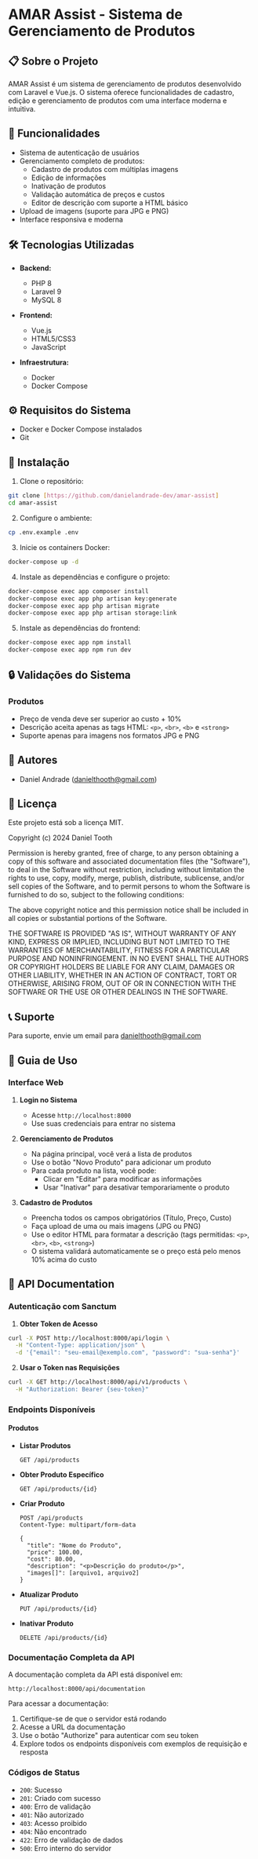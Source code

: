 # AMAR Assist - Sistema de Gerenciamento de Produtos

## 📋 Sobre o Projeto

AMAR Assist é um sistema de gerenciamento de produtos desenvolvido com Laravel e Vue.js. O sistema oferece funcionalidades de cadastro, edição e gerenciamento de produtos com uma interface moderna e intuitiva.

## 🚀 Funcionalidades

- Sistema de autenticação de usuários
- Gerenciamento completo de produtos:
  - Cadastro de produtos com múltiplas imagens
  - Edição de informações
  - Inativação de produtos
  - Validação automática de preços e custos
  - Editor de descrição com suporte a HTML básico
- Upload de imagens (suporte para JPG e PNG)
- Interface responsiva e moderna

## 🛠️ Tecnologias Utilizadas

- **Backend:**
  - PHP 8
  - Laravel 9
  - MySQL 8

- **Frontend:**
  - Vue.js
  - HTML5/CSS3
  - JavaScript

- **Infraestrutura:**
  - Docker
  - Docker Compose

## ⚙️ Requisitos do Sistema

- Docker e Docker Compose instalados
- Git

## 🔧 Instalação

1. Clone o repositório:
```bash
git clone [https://github.com/danielandrade-dev/amar-assist]
cd amar-assist
```

2. Configure o ambiente:
```bash
cp .env.example .env
```

3. Inicie os containers Docker:
```bash
docker-compose up -d
```

4. Instale as dependências e configure o projeto:
```bash
docker-compose exec app composer install
docker-compose exec app php artisan key:generate
docker-compose exec app php artisan migrate
docker-compose exec app php artisan storage:link
```

5. Instale as dependências do frontend:
```bash
docker-compose exec app npm install
docker-compose exec app npm run dev
```

## 🔒 Validações do Sistema

### Produtos
- Preço de venda deve ser superior ao custo + 10%
- Descrição aceita apenas as tags HTML: `<p>`, `<br>`, `<b>` e `<strong>`
- Suporte apenas para imagens nos formatos JPG e PNG

## 👥 Autores

- Daniel Andrade (danielthooth@gmail.com)

## 📄 Licença

Este projeto está sob a licença MIT.

Copyright (c) 2024 Daniel Tooth

Permission is hereby granted, free of charge, to any person obtaining a copy
of this software and associated documentation files (the "Software"), to deal
in the Software without restriction, including without limitation the rights
to use, copy, modify, merge, publish, distribute, sublicense, and/or sell
copies of the Software, and to permit persons to whom the Software is
furnished to do so, subject to the following conditions:

The above copyright notice and this permission notice shall be included in all
copies or substantial portions of the Software.

THE SOFTWARE IS PROVIDED "AS IS", WITHOUT WARRANTY OF ANY KIND, EXPRESS OR
IMPLIED, INCLUDING BUT NOT LIMITED TO THE WARRANTIES OF MERCHANTABILITY,
FITNESS FOR A PARTICULAR PURPOSE AND NONINFRINGEMENT. IN NO EVENT SHALL THE
AUTHORS OR COPYRIGHT HOLDERS BE LIABLE FOR ANY CLAIM, DAMAGES OR OTHER
LIABILITY, WHETHER IN AN ACTION OF CONTRACT, TORT OR OTHERWISE, ARISING FROM,
OUT OF OR IN CONNECTION WITH THE SOFTWARE OR THE USE OR OTHER DEALINGS IN THE
SOFTWARE.

## 📞 Suporte

Para suporte, envie um email para danielthooth@gmail.com

## 📘 Guia de Uso

### Interface Web

1. **Login no Sistema**
   - Acesse `http://localhost:8000`
   - Use suas credenciais para entrar no sistema

2. **Gerenciamento de Produtos**
   - Na página principal, você verá a lista de produtos
   - Use o botão "Novo Produto" para adicionar um produto
   - Para cada produto na lista, você pode:
     - Clicar em "Editar" para modificar as informações
     - Usar "Inativar" para desativar temporariamente o produto

3. **Cadastro de Produtos**
   - Preencha todos os campos obrigatórios (Título, Preço, Custo)
   - Faça upload de uma ou mais imagens (JPG ou PNG)
   - Use o editor HTML para formatar a descrição (tags permitidas: `<p>`, `<br>`, `<b>`, `<strong>`)
   - O sistema validará automaticamente se o preço está pelo menos 10% acima do custo

## 🔌 API Documentation

### Autenticação com Sanctum

1. **Obter Token de Acesso**
```bash
curl -X POST http://localhost:8000/api/login \
  -H "Content-Type: application/json" \
  -d '{"email": "seu-email@exemplo.com", "password": "sua-senha"}'
```

2. **Usar o Token nas Requisições**
```bash
curl -X GET http://localhost:8000/api/v1/products \
  -H "Authorization: Bearer {seu-token}"
```

### Endpoints Disponíveis

#### Produtos

- **Listar Produtos**
  ```
  GET /api/products
  ```

- **Obter Produto Específico**
  ```
  GET /api/products/{id}
  ```

- **Criar Produto**
  ```
  POST /api/products
  Content-Type: multipart/form-data
  
  {
    "title": "Nome do Produto",
    "price": 100.00,
    "cost": 80.00,
    "description": "<p>Descrição do produto</p>",
    "images[]": [arquivo1, arquivo2]
  }
  ```

- **Atualizar Produto**
  ```
  PUT /api/products/{id}
  ```

- **Inativar Produto**
  ```
  DELETE /api/products/{id}
  ```

### Documentação Completa da API

A documentação completa da API está disponível em:
```
http://localhost:8000/api/documentation
```

Para acessar a documentação:
1. Certifique-se de que o servidor está rodando
2. Acesse a URL da documentação
3. Use o botão "Authorize" para autenticar com seu token
4. Explore todos os endpoints disponíveis com exemplos de requisição e resposta

### Códigos de Status

- `200`: Sucesso
- `201`: Criado com sucesso
- `400`: Erro de validação
- `401`: Não autorizado
- `403`: Acesso proibido
- `404`: Não encontrado
- `422`: Erro de validação de dados
- `500`: Erro interno do servidor